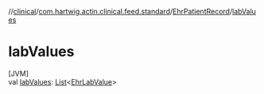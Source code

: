 //[clinical](../../../index.md)/[com.hartwig.actin.clinical.feed.standard](../index.md)/[EhrPatientRecord](index.md)/[labValues](lab-values.md)

# labValues

[JVM]\
val [labValues](lab-values.md): [List](https://kotlinlang.org/api/latest/jvm/stdlib/kotlin.collections/-list/index.html)&lt;[EhrLabValue](../-ehr-lab-value/index.md)&gt;
